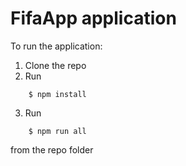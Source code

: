 # FifaApp application

To run the application:

1. Clone the repo
2. Run
```console
    $ npm install
```
3. Run
```console
    $ npm run all
```
from the repo folder    
